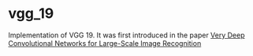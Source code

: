 # vgg_19
Implementation of VGG 19.
It was first introduced in the paper [Very Deep Convolutional Networks for Large-Scale Image Recognition](https://arxiv.org/abs/1409.1556)

